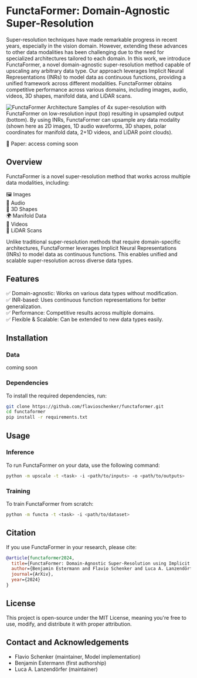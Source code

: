 # FunctaFormer: Domain-Agnostic Super-Resolution
Super-resolution techniques have made remarkable progress in recent years, especially in the vision domain. However, extending these advances to other data modalities has been challenging due to the need for specialized architectures tailored to each domain. In this work, we introduce FunctaFormer, a novel domain-agnostic super-resolution method capable of upscaling any arbitrary data type. Our approach leverages Implicit Neural Representations (INRs) to model data as continuous functions, providing a unified framework across different modalities. FunctaFormer obtains competitive performance across various domains, including images, audio, videos, 3D shapes, manifold data, and LiDAR scans.

![FunctaFormer Architecture](img/header.png)
Samples of 4x super-resolution with FunctaFormer on low-resolution input (top) resulting in upsampled output (bottom). By
using INRs, FunctaFormer can upsample any data modality (shown here as 2D images, 1D audio waveforms, 3D shapes, polar coordinates
for manifold data, 2+1D videos, and LiDAR point clouds).

📄 Paper: access coming soon
## Overview
FunctaFormer is a novel super-resolution method that works across multiple data modalities, including:

🖼️ Images  
🎵 Audio  
🧊 3D Shapes  
🌍 Manifold Data  
🎥 Videos  
📡 LiDAR Scans  

Unlike traditional super-resolution methods that require domain-specific architectures, FunctaFormer leverages Implicit Neural Representations (INRs) to model data as continuous functions. This enables unified and scalable super-resolution across diverse data types.

## Features
✅ Domain-agnostic: Works on various data types without modification.  
✅ INR-based: Uses continuous function representations for better generalization.  
✅ Performance: Competitive results across multiple domains.  
✅ Flexible & Scalable: Can be extended to new data types easily.  

## Installation
### Data
coming soon
### Dependencies
To install the required dependencies, run:

```bash
git clone https://github.com/flavioschenker/functaformer.git
cd functaformer
pip install -r requirements.txt
```
## Usage
### Inference
To run FunctaFormer on your data, use the following command:
```bash
python -m upscale -t <task> -i <path/to/inputs> -o <path/to/outputs>
```
### Training
To train FunctaFormer from scratch:

```bash
python -m functa -t <task> -i <path/to/dataset>
```
## Citation
If you use FunctaFormer in your research, please cite:

```bibtex
@article{functaformer2024,
  title={FunctaFormer: Domain-Agnostic Super-Resolution using Implicit Neural Representations},
  author={Benjamin Estermann and Flavio Schenker and Luca A. Lanzendörfer and Roger Wattenhofer},
  journal={ArXiv},
  year={2024}
}
```
## License
This project is open-source under the MIT License, meaning you're free to use, modify, and distribute it with proper attribution.

## Contact and Acknowledgements
- Flavio Schenker (maintainer, Model implementation)
- Benjamin Estermann (first authorship)
- Luca A. Lanzendörfer (maintainer)